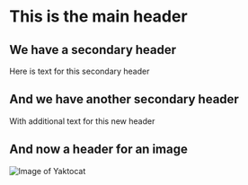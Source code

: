 # This is the main header
## We have a secondary header
Here is text for this secondary header
## And we have another secondary header
With additional text for this new header
## And now a header for an image
![Image of Yaktocat](https://octodex.github.com/images/yaktocat.png)
